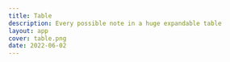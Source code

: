 ```yaml
---
title: Table
description: Every possible note in a huge expandable table
layout: app
cover: table.png
date: 2022-06-02
---
```



<client-only>
  <pitch-table />
</client-only>
